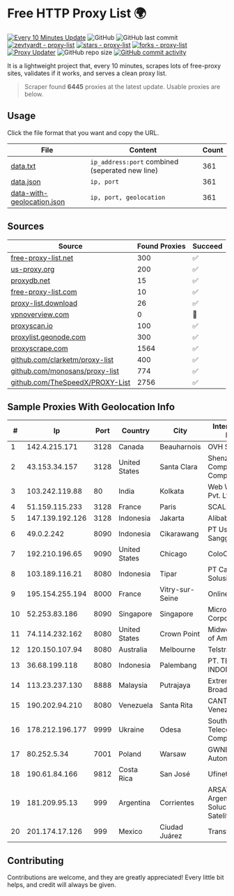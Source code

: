 
# Free HTTP Proxy List 🌍

[![Every 10 Minutes Update](https://github.com/mertguvencli/http-proxy-list/actions/workflows/main.yml/badge.svg?branch=main)](https://github.com/mertguvencli/http-proxy-list/actions/workflows/main.yml)
![GitHub](https://img.shields.io/github/license/mertguvencli/http-proxy-list)
![GitHub last commit](https://img.shields.io/github/last-commit/mertguvencli/http-proxy-list)
[![zevtyardt - proxy-list](https://img.shields.io/static/v1?label=zevtyardt&message=proxy-list&color=blue&logo=github)](https://github.com/zevtyardt/proxy-list "Go to GitHub repo")
[![stars - proxy-list](https://img.shields.io/github/stars/zevtyardt/proxy-list?style=social)](https://github.com/zevtyardt/proxy-list)
[![forks - proxy-list](https://img.shields.io/github/forks/zevtyardt/proxy-list?style=social)](https://github.com/zevtyardt/proxy-list)
[![Proxy Updater](https://github.com/zevtyardt/proxy-list/workflows/Proxy%20Updater/badge.svg)](https://github.com/zevtyardt/proxy-list/actions?query=workflow:"Proxy+Updater")
![GitHub repo size](https://img.shields.io/github/repo-size/zevtyardt/proxy-list)
[![GitHub commit activity](https://img.shields.io/github/commit-activity/m/zevtyardt/proxy-list?logo=commits)](https://github.com/zevtyardt/proxy-list/commits/main)

It is a lightweight project that, every 10 minutes, scrapes lots of free-proxy sites, validates if it works, and serves a clean proxy list.

> Scraper found **6445** proxies at the latest update. Usable proxies are below.

## Usage

Click the file format that you want and copy the URL.

|File|Content|Count|
|----|-------|-----|
|[data.txt](https://raw.githubusercontent.com/mertguvencli/http-proxy-list/main/proxy-list/data.txt)|`ip_address:port` combined (seperated new line)|361|
|[data.json](https://raw.githubusercontent.com/mertguvencli/http-proxy-list/main/proxy-list/data.json)|`ip, port`|361|
|[data-with-geolocation.json](https://raw.githubusercontent.com/mertguvencli/http-proxy-list/main/proxy-list/data-with-geolocation.json)|`ip, port, geolocation`|361|

## Sources

|Source|Found Proxies|Succeed|
|------|-------------|-------|
|[free-proxy-list.net](https://free-proxy-list.net)|300|✅|
|[us-proxy.org](https://www.us-proxy.org)|200|✅|
|[proxydb.net](http://proxydb.net)|15|✅|
|[free-proxy-list.com](https://free-proxy-list.com/?page=&port=&type%5B%5D=http&type%5B%5D=https&up_time=0&search=Search)|10|✅|
|[proxy-list.download](https://www.proxy-list.download/HTTP)|26|✅|
|[vpnoverview.com](https://vpnoverview.com/privacy/anonymous-browsing/free-proxy-servers)|0|🚫|
|[proxyscan.io](https://www.proxyscan.io)|100|✅|
|[proxylist.geonode.com](https://proxylist.geonode.com/api/proxy-list?limit=300&page=1&sort_by=lastChecked&sort_type=desc&protocols=http,https)|300|✅|
|[proxyscrape.com](https://api.proxyscrape.com/v2/?request=displayproxies&protocol=http&timeout=10000&country=all&ssl=all&anonymity=all)|1564|✅|
|[github.com/clarketm/proxy-list](https://raw.githubusercontent.com/clarketm/proxy-list/master/proxy-list-raw.txt)|400|✅|
|[github.com/monosans/proxy-list](https://raw.githubusercontent.com/monosans/proxy-list/main/proxies/http.txt)|774|✅|
|[github.com/TheSpeedX/PROXY-List](https://raw.githubusercontent.com/TheSpeedX/PROXY-List/master/http.txt)|2756|✅|


## Sample Proxies With Geolocation Info

|#|Ip|Port|Country|City|Internet Service Provider|
|-|--|----|-------|----|-------------------------|
|1|142.4.215.171|3128|Canada|Beauharnois|OVH SAS|
|2|43.153.34.157|3128|United States|Santa Clara|Shenzhen Tencent Computer Systems Company Limited|
|3|103.242.119.88|80|India|Kolkata|Web Werks India Pvt. Ltd.|
|4|51.159.115.233|3128|France|Paris|SCALEWAY|
|5|147.139.192.126|3128|Indonesia|Jakarta|Alibaba.com LLC|
|6|49.0.2.242|8090|Indonesia|Cikarawang|PT Usaha Adi Sanggoro|
|7|192.210.196.65|9090|United States|Chicago|ColoCrossing|
|8|103.189.116.21|8080|Indonesia|Tipar|PT Callysta Total Solusindo|
|9|195.154.255.194|8000|France|Vitry-sur-Seine|Online S.A.S.|
|10|52.253.83.186|8090|Singapore|Singapore|Microsoft Corporation|
|11|74.114.232.162|8080|United States|Crown Point|Midwest Telecom of America, Inc|
|12|120.150.107.94|8080|Australia|Melbourne|Telstra Internet|
|13|36.68.199.118|8080|Indonesia|Palembang|PT. TELKOM INDONESIA|
|14|113.23.237.130|8888|Malaysia|Putrajaya|Extreme Broadband|
|15|190.202.94.210|8080|Venezuela|Santa Rita|CANTV Servicios, Venezuela|
|16|178.212.196.177|9999|Ukraine|Odesa|Southern Telecommunication Company Ltd.|
|17|80.252.5.34|7001|Poland|Warsaw|GWNET Autonomus System|
|18|190.61.84.166|9812|Costa Rica|San José|Ufinet Costa Rica|
|19|181.209.95.13|999|Argentina|Corrientes|ARSAT - Empresa Argentina de Soluciones Satelitales S.A|
|20|201.174.17.126|999|Mexico|Ciudad Juárez|Transtelco Inc|



## Contributing

Contributions are welcome, and they are greatly appreciated! Every
little bit helps, and credit will always be given.

